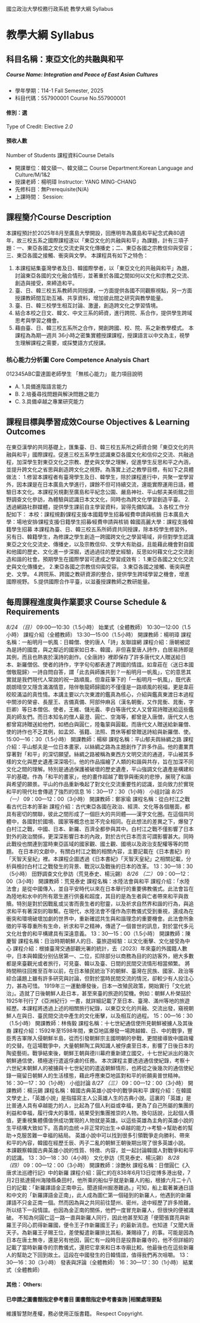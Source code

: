國立政治大學校務行政系統 教學大綱 Syllabus
# 教學大綱 Syllabus
##  科目名稱：東亞文化的共融與和平
#####  Course Name: Integration and Peace of East Asian Cultures
  * 學年學期：114-1 Fall Semester, 2025 
  * 科目代碼：557900001 Course No.557900001
#### 修別：選
Type of Credit: Elective 
_2.0_
#### 預收人數
Number of Students
課程資料Course Details
  * 開課單位：韓文碩一、韓文碩二 Course Department:Korean Language and Culture/M/1&2 
  * 授課老師：楊明璋 Instructor: YANG MING-CHANG 
  * 先修科目：無Prerequisite(N/A)
  * 上課時間： Session: 
##  課程簡介Course Description
本課程預計於2025年8月至廣島大學開設，回應明年為廣島和平紀念式典80週年，故三校五系之國際課程遂以「東亞文化的共融與和平」為課題，計有三項子題：一、東亞各國之文化交流史與文化傳播史；二、東亞各國之宗教信仰與受容；三、東亞各國之接觸、衝突與文學。
本課程具有如下之特色：
  1. 本課程結集臺灣學者及日、韓國際學者，以「東亞文化的共融與和平」為題，討論東亞各國的文化融合情形，並著重於各國之間如何以文化和宗教之交流、創造與接受，來締造和平。
  2. 臺、日、韓三校五系教師共同授課，一方面提供各國不同觀察視點，另一方面授課教師間互助互補、共享資料，增加彼此間之研究與教學能量。
  3. 臺、日、韓三校學生相互討論、激盪，創造跨文化之學習情境。
  4. 結合本校之日文、韓文、中文三系的師資，進行跨院、系合作，提供學生跨域思考與學習之機會。
  5. 藉由臺、日、韓三校五系所之合作，開創跨國、校、院、系之新教學模式。
本課程為為期一週共 36小時之密集實體授課課程，授課語言以中文為主，視學生理解課程之需要，或採雙語方式授課。
###  核心能力分析圖 Core Competence Analysis Chart
012345ABC雷達圖老師學生
「無核心能力」 
能力項目說明
  * A. 1.具備進階語言能力
  * B. 2.培養尋找問題與解決問題之能力
  * C. 3.具備卓越之專業研究能力
##  課程目標與學習成效Course Objectives & Learning Outcomes 
在東亞漢學的共同基礎上，匯集臺、日、韓三校五系所之師資合開「東亞文化的共融與和平」國際課程。促進三校五系學生認識東亞各國文化和信仰之交流、共融過程，加深學生對東亞文化之宗教、歷史與文學之理解，促進學生反思和平之內涵，並提升跨文化之省思與創造跨文化之視野。為落實上述之教學目標，有如下之具體做法：
1.修習本課程者有臺灣學生及日、韓學生，除於課程進行中，共聚一堂學習外，因本課是在日本廣島大學進行，課餘不但可持續交流，還能實際運用日語，體驗日本文化。本課程另規劃至廣島和平紀念公園、嚴島神社、平山郁夫美術館之田野調查文化參訪，為體驗與認識日本文文化，同時也為跨文化學習創造平臺。
2.透過網路社群媒體，提供學生課前自主學習資料，習得先備知識。
3.各校工作分配如下：
本校：課程規劃∕課程支援∕本國籍學生招募∕經費申請與核銷
日本廣島大學：場地安排∕課程支援∕日籍學生招募∕經費申請與核销
韓國高麗大學：課程支援∕韓籍學生招募
本課程為臺、日、韓三校五系所師資共同授課，除本校學生修習外，另有日、韓籍學生，為修課之學生創造一跨國跨文化之學習場域，非但對學生認識東亞之文化交流史、傳播史，以及宗教信仰、文學大有助益，且能藉此機會對自國和他國的歷史、文化進一步深掘，透過過往的歷史經驗，反思如何藉文化之交流創造和諧的社會。預期學生在國際學習可達成之學習成效有：
1.東亞各國之文化交流史與文化傳播史。
2.東亞各國之宗教信仰與受容。
3.東亞各國之接觸、衝突與歷史、文學。
4.跨院系、跨國之教研資源的整合，提供學生跨域學習之機會，增進國際視野。
5.提供國際合作平臺，以滋養授課教師之教研能量。
##  每周課程進度與作業要求 Course Schedule & Requirements
_8/24_ _（日）_
09:00—10:30（1.5小時）
始業式（全體教師）
10:30—12:00（1.5小時）
課程介紹（全體教師）
13:30—15:00（1.5小時）
開課教師：楊明璋
課程名稱：一船明月一帆風：日韓僧、使的唐人「詩」友聯誼網
課程介紹：唐朝被認為是詩的國度，與之鄰近的國家如日本、韓國，非但喜愛唐人詩作，白居易詩即是其例，而且也熱衷於漢詩的創作。《全唐詩》裡即保存了許多唐代文人贈送給日本、新羅僧侶、使者的詩作，字字句句都表達了跨國的情誼。如韋莊在〈送日本國僧敬龍歸〉一詩自問自答，謂「此去與師誰共到？一船明月一帆風」，它的意思其實就是我們現代人常說的祝一路順風，但韋莊筆下的「一船明月一帆風」，既代表朗朗晴空又隱含滿滿情意，陪伴敬龍師歸國的不僅僅是一路順風的祝福，更是韋莊皎皎滿溢的真性情。本講主要以六次東渡的鑑真為核心，介紹與鑑真東渡日本過程中關涉的榮睿、長屋王、吉備真備、阿部仲麻呂（漢名朝衡，又作晁衡、晁衡，字巨卿）等日本僧侶、使者，王維、儲光義、李白等唐代文人又曾寫詩贈送給這些鑑真的師友們。而日本知名的僧人最澄、圓仁、空海等，都曾是入唐僧，唐代文人也都曾寫詩贈送給他們，如栖白與圓仁，陸龜蒙與圓載。而唐代文人贈送給新羅僧、使的詩作也不乏其例，如孟郊、張籍、法照、貫休等都曾贈送詩給與新羅僧、使。
15:00—16：30（1.5小時）
開課教師：楊柳
課程名稱：平山郁夫舆絲綢之路
課程介紹：平山郁夫是一位日本畫家，以絲綢之路為主題創作了許多作品。他的畫業貫穿著對「和平」的深切願望。絲綢之路被稱為東西方文明交流的通道，平山被其多樣的文化與歷史遺產深深吸引。他的作品描繪了人類的和諧與共存，旨在加深不同文化之間的理解。特別是通過保護被破壞的歷史遺產，平山強調文化遺產是構建和平的基礎。作為「和平的畫家」，他的畫作超越了戰爭與衝突的悲慘，展現了和諧與希望的願景。平山的作品重新喚起了對文化交流重要性的認識，並向致力於實現和平的現代社會傳遞了強烈的信息
16：30—17：30（1小時）
小组討論
_8/25_ _（一）_
09：00—12：00（3小時）
開課教師：鄭家瑜
課程名稱：從白村江之戰看古代日本的革新
課程介紹：古代東亞各國在政治、經濟、文化等各個層面，都具有密切的關聯，彼此之間形成了一個巨大的共同體——漢字文化圈。在這個共同體中，各國對於國境、國家等概念也並不完全相同。在此想法的差異之下，爆發了白村江之戰，中國、日本、新羅、百濟全都參與其中。白村江之戰不僅影響了日本對外的政治關係，更深深影響日本的內政，對於古代日本而言可謂影響甚大。同時此戰役也關連到當時東亞區域的國家觀、國土觀、國境以及政治支配權等等的問題。
在日本的文獻中，有關白村江之戰的相關內容，主要記載在《日本書紀》的「天智天皇紀」裡。本課程企圖透過《日本書紀》「天智天皇紀」之相關記載，分析與檢討白村江之戰發生的背景、戰況以及戰後的日本的改革。
13：30—18：30（5小時）
田野調查文化參訪（荒見泰史、楊沅錫）
_8/26 （二）_
09：00—12：00（3小時）
開課教師：荒見泰史
課程名稱：水陸法會與和平
課程介绍：「水陸法會」是從中國傳入，並自平安時代以來在日本舉行的重要佛教儀式。此法會旨在為陸地和水中的所有眾生進行供養和超度，其目的是為生者與亡者帶來和平與救贖。特別是對於因戰亂或災害而喪生者的慰靈，以及祈求自然界和諧的行為，與追求和平有著深刻的聯繫。在現代，水陸法會不僅作為宗教儀式受到重視，還成為在衝突和環境破壞加劇的世界中，重新確認共生與和諧理念的重要機會。此法會所象徵的平等尊重所有生命，祈求和平之精神，傳遞了一個普世的訊息，對於當代多元文化社會的和平構建具有深遠意義。
13：30—15：00（1.5小時）
開課教師：陳慶智
課程名稱：日治時期朝鮮人的日、臺旅遊經驗：以文化衝擊、文化接受為中心 課程介紹：根據臺灣交通部觀光署的統計，去（2023）年來臺的外國籍人數中，日本與韓國分别佔居第一、二位，扣除部分以商務為目的的訪客外，絕大多數都是來臺觀光或者旅行，可見臺、韓以及臺、日間的民間交流情形相當頻繁。
將時間稍往回推至百年以前，在日本殖民統治下的朝鮮、臺灣在民族、國家、政治等綜合議題上雖有許多研究與討論，但對於當時民間交流的情況，卻較少有人投注心力，甚為可惜。
1919年三一運動爆發後，日本一改殖民政策，開始實行「文化統治」。造就了日後朝鮮人赴日本，甚至來臺的旅遊的契機。例如：朝鮮人朴榮喆於1925年刊行了《亞洲紀行》一書，就詳細記載了至日本、臺灣、滿州等地的旅遊經歷。本課程將透過上述的相關旅行紀錄，以東亞文化的共融、交流出發，窺視朝鮮人在與日、臺民間交流中產生的文化衝擊，以及相互的過程。
15：00—16：30（1.5小時）
開課教師：林侑毅
課程名稱：十七世紀通信使所見朝鮮被擄人及其後裔
課程介紹：1592年至1598年間，東亞地區爆發一場跨越韓、日、中的戰爭，豐臣秀吉軍隊入侵朝鮮半島，從而引發朝鮮宗主國明朝的參戰，更間接導致中國政權的交替。在這場戰爭中，大量朝鮮陶工與知識人被俘虜至日本，影響了日後日本的陶瓷藝術。戰爭結束後，朝鮮王朝與德川幕府重新建立國交，十七世紀派出的幾次朝鮮通信使，積極遂行遣返俘虜的任務。
本次課程主要透過通信使紀錄，考察十六世紀末朝鮮人的被擄與十七世紀初的遣返朝鮮情形，也將從之後幾次的通信使紀錄一窺留日朝鮮人的生活樣態，藉此呼應東亞地區對和平的祈願奥普世精神。
16：30—17：30（1小時）
小组討論
_8/27_ _（三）_
09：00—12：00（3小時）
開課教師：楊沅錫
課程名稱：韓國古典英雄小說中的戰爭與和平
課程介紹：在韓國文學史上，「英雄小說」是指描寫主人公英雄人生的古典小說。這裏的「英雄」是比普通人具有卓越能力的人，比起為了個人利益或幸福，更為了自己所屬的集團的利益和幸福，履行偉大的事情，結果受到集團推崇的人物。換句話說，比起個人價值，更重視集體價值併成功實現的人物就是英雄。以這些英雄為主角的英雄小說的生平结構大致如下。高貴的血统→非正常的出生→卓越的能力→考驗→幫助者的幫助→克服苦難一幸福的結局。
英雄小說中可以找到很多引領戰爭走向勝利、帶來和平的內容，韓國在經歷壬辰、丙子二亂的朝鮮王朝後期出現了很多英雄小說。
本課觀察韓國古典英雄小說的性質、特徴、内容，並一起討論韓國人對戰爭和和平的認識。
13：30—18：30（4小時）
文化參訪（荒見泰史、楊沅錫）
_8/28_ _（四）_
09：00—12：00（3小時）
開課教師：涂艷秋
課程名稱：日僧圓仁《入唐求法巡禮行記》中的新羅
課程介紹：圓仁的在838年6月13日從博多港出發，7月2日抵達揚州海陵縣桑田村，他所乘的船似乎就是新羅人的船，根據六月二十八日的記載：「新羅譯語金正南申云。聞道揚州掘港難過。」可知，船上載著兼通日語和中文的「新羅譯語金正南」，此人成為圖仁第一個碰到的新羅人，他遇到的新羅譯語不只金正南一個。然而因為與之共同前往楚州、密州，途中經歷了許多險難，所以结下一段情誼。也因為金正南的關係，他們一度冒充新羅人，但很快的便被識破。
不知為何圓仁這一路一直與新羅人同行，因此他甚至知道「便聞張寶亮與新羅王子同心罰得新羅國，便令王子作新羅國王子」的最新消息。也知道「又聞大唐天子。為新羅王子賜王位，差使擬遣新羅排比其船，兼賜祿了」的事。可能是因為日本在唐土無寺，還是另有他因，圓仁有一段時日是投靠新羅寺的，他不但詳細的記載了當時新羅寺的宗教儀式，還把它拿來和日本寺廟比較。他最後也在這些新羅人的幫助之下回到故土。這段在中國發生的日韓情誼，值得我們再次咀嚼。
13：30—16：30（3小時）
發表與評論（全體教師）
16：30—17：30（1小時）
結業式（全體教師）
####  其他： Others:
####  已申請之圖書館指定參考書目  圖書館指定參考書查詢 |相關處理要點
維護智慧財產權，務必使用正版書籍。 Respect Copyright.